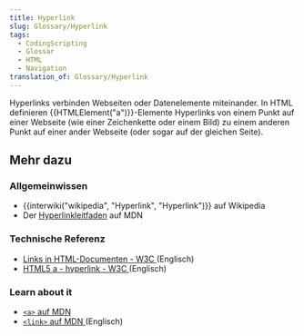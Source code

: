```yaml
---
title: Hyperlink
slug: Glossary/Hyperlink
tags:
  - CodingScripting
  - Glossar
  - HTML
  - Navigation
translation_of: Glossary/Hyperlink
---
```

Hyperlinks verbinden Webseiten oder Datenelemente miteinander. In HTML definieren {{HTMLElement("a")}}-Elemente Hyperlinks von einem Punkt auf einer Webseite (wie einer Zeichenkette oder einem Bild) zu einem anderen Punkt auf einer ander Webseite (oder sogar auf der gleichen Seite).

## Mehr dazu

### Allgemeinwissen

- {{interwiki("wikipedia", "Hyperlink", "Hyperlink")}} auf Wikipedia
- Der [Hyperlinkleitfaden](de/Learn/HTML/Einführung_in_HTML/Erstellen_von_Hyperlinks) auf MDN

### Technische Referenz

- [Links in HTML-Documenten - W3C ](https://www.w3.org/TR/1999/REC-html401-19991224/struct/links.html)(Englisch)
- [HTML5 a - hyperlink - W3C ](https://w3c.github.io/html-reference/a.html)(Englisch)

### Learn about it

- [`<a>` auf MDN](/de/docs/Web/HTML/Element/a)
- [`<link>` auf MDN ](/de/docs/Web/HTML/Element/link)(Englisch)
